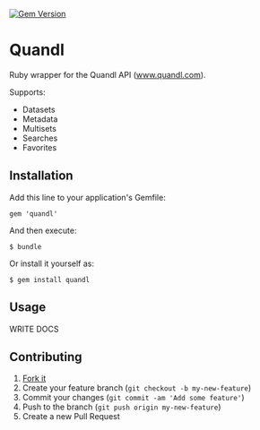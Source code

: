 [![Gem Version](https://badge.fury.io/rb/quandl_ruby.svg)](http://badge.fury.io/rb/quandl_ruby)

# Quandl

Ruby wrapper for the Quandl API (www.quandl.com).

Supports:

- Datasets
- Metadata
- Multisets
- Searches
- Favorites

## Installation

Add this line to your application's Gemfile:

    gem 'quandl'

And then execute:

    $ bundle

Or install it yourself as:

    $ gem install quandl

## Usage

WRITE DOCS

## Contributing

1. [Fork it](https://github.com/knrz/quandl/fork)
2. Create your feature branch (`git checkout -b my-new-feature`)
3. Commit your changes (`git commit -am 'Add some feature'`)
4. Push to the branch (`git push origin my-new-feature`)
5. Create a new Pull Request
